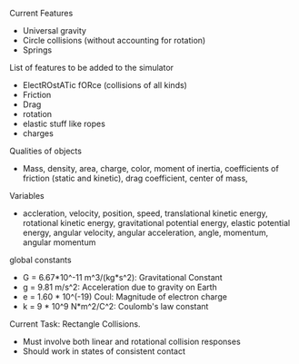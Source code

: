Current Features
- Universal gravity
- Circle collisions (without accounting for rotation)
- Springs

List of features to be added to the simulator
- ElectROstATic fORce (collisions of all kinds)
- Friction
- Drag
- rotation
- elastic stuff like ropes
- charges

Qualities of objects
- Mass, density, area, charge, color, moment of inertia, coefficients of friction (static and kinetic), drag coefficient, center of mass, 

Variables
- accleration, velocity, position, speed, translational kinetic energy, rotational kinetic energy, gravitational potential energy, elastic potential energy, angular velocity, angular acceleration, angle, momentum, angular momentum

global constants
- G = 6.67\*10^-11 m^3/(kg\*s^2): Gravitational Constant
- g = 9.81 m/s^2:                 Acceleration due to gravity on Earth
- e = 1.60 \* 10^(-19) Coul:      Magnitude of electron charge
- k = 9 \* 10^9 N\*m^2/C^2:       Coulomb's law constant

Current Task: Rectangle Collisions.
- Must involve both linear and rotational collision responses
- Should work in states of consistent contact
